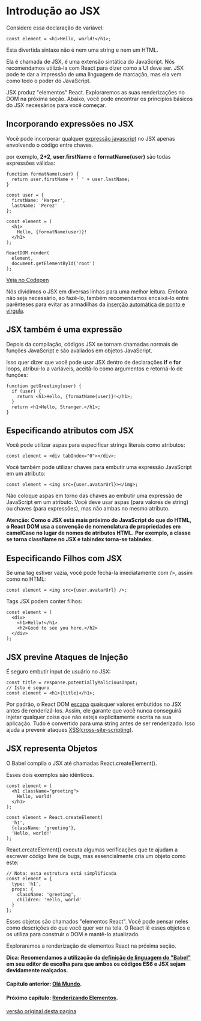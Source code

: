 # **Introdução ao JSX**

Considere essa declaração de variável:

``` 
const element = <h1>Hello, world!</h1>;
```

Esta divertida sintaxe não é nem uma string e nem um HTML.

Ela é chamada de JSX, é uma extensão sintática do JavaScript. Nós recomendamos utilizá-la com React para dizer como a UI deve ser. JSX pode te dar a impressão de uma linguagem de marcação, mas ela vem como todo o poder do JavaScript.

JSX produz "elementos" React. Exploraremos as suas renderizações no DOM na próxima seção. Abaixo, você pode encontrar os princípios básicos do JSX necessários para você começar.

## **Incorporando expressões no JSX**

Você pode incorporar qualquer [expressão javascript](https://developer.mozilla.org/en-US/docs/Web/JavaScript/Guide/Expressions_and_Operators#Expressions) no JSX apenas envolvendo o código entre chaves.

por exemplo, **2+2**, **user.firstName** e **formatName(user)** são todas expressões válidas:

```
function formatName(user) {
  return user.firstName + ' ' + user.lastName;
}

const user = {
  firstName: 'Harper',
  lastName: 'Perez'
};

const element = (
  <h1>
    Hello, {formatName(user)}!
  </h1>
);

ReactDOM.render(
  element,
  document.getElementById('root')
);
``` 

[Veja no Codepen](https://codepen.io/gaearon/pen/PGEjdG?editors=0010)

Nós dividimos o JSX em diversas linhas para uma melhor leitura.  Embora não seja necessário, ao fazê-lo, também recomendamos encaixá-lo entre parênteses para evitar as armadilhas da [inserção automática de ponto e vírgula](https://stackoverflow.com/questions/2846283/what-are-the-rules-for-javascripts-automatic-semicolon-insertion-asi).

## **JSX também é uma expressão**

Depois da compilação, códigos JSX se tornam chamadas normais de funções JavaScript e são avaliados em objetos JavaScript.

Isso quer dizer que você pode usar JSX dentro de declarações **if** e **for** loops, atribuí-lo a variáveis, aceitá-lo como argumentos e retorná-lo de funções:

```
function getGreeting(user) {
  if (user) {
    return <h1>Hello, {formatName(user)}!</h1>;
  }
  return <h1>Hello, Stranger.</h1>;
}
```

## **Especificando atributos com JSX**

Você pode utilizar aspas para especificar strings literais como atributos:

```
const element = <div tabIndex="0"></div>;
```

Você também pode utilizar chaves para embutir uma expressão JavaScript em um atributo:

``` 
const element = <img src={user.avatarUrl}></img>;
```

Não coloque aspas em torno das chaves ao embutir uma expressão de JavaScript em um atributo. Você deve usar aspas (para valores de string) ou chaves (para expressões), mas não ambas no mesmo atributo.

**Atenção:**
**Como o JSX está mais próximo do JavaScript do que do HTML, o React DOM usa a convenção de nomenclatura de propriedades em camelCase no lugar de nomes de atributos HTML.**
**Por exemplo, a classe se torna className no JSX e tabindex torna-se tabIndex.**

## **Especificando Filhos com JSX**

Se uma tag estiver vazia, você pode fechá-la imediatamente com />, assim como no HTML:

```
const element = <img src={user.avatarUrl} />;
```

Tags JSX podem conter filhos:

```
const element = (
  <div>
    <h1>Hello!</h1>
    <h2>Good to see you here.</h2>
  </div>
);
```

## **JSX previne Ataques de Injeção**

É seguro embutir input de usuário no JSX:

```
const title = response.potentiallyMaliciousInput;
// Isto é seguro
const element = <h1>{title}</h1>;
```

Por padrão, o React DOM [escapa](https://stackoverflow.com/questions/7381974/which-characters-need-to-be-escaped-on-html) quaisquer valores embutidos no JSX antes de renderizá-los. Assim, ele garante que você nunca conseguirá injetar qualquer coisa que não esteja explicitamente escrita na sua aplicação. Tudo é convertido para uma string antes de ser renderizado. Isso ajuda a prevenir ataques [XSS(cross-site-scripting)](https://en.wikipedia.org/wiki/Cross-site_scripting).

## **JSX representa Objetos**

O Babel compila o JSX até chamadas React.createElement().

Esses dois exemplos são idênticos.

```
const element = (
  <h1 className="greeting">
    Hello, world!
  </h1>
);
```

```
const element = React.createElement(
  'h1',
  {className: 'greeting'},
  'Hello, world!'
);
```

React.createElement() executa algumas verificações que te ajudam a escrever código livre de bugs, mas essencialmente cria um objeto como este:

```
// Nota: esta estrutura está simplificada
const element = {
  type: 'h1',
  props: {
    className: 'greeting',
    children: 'Hello, world'
  }
};
```

Esses objetos são chamados "elementos React". Você pode pensar neles como descrições do que você quer ver na tela. O React lê esses objetos e os utiliza para construir o DOM e mantê-lo atualizado.

Exploraremos a renderização de elementos React na próxima seção.

**Dica:**
**Recomendamos a utilização da [definição de linguagem do "Babel"](http://babeljs.io/docs/editors) em seu editor de escolha para que ambos os códigos ES6 e JSX sejam devidamente realçados.**

#### **Capitulo anterior**:  [Olá Mundo](./ola-mundo.md).

#### **Próximo capítulo**:  [Renderizando Elementos](./renderizando-elementos.md).

[versão original desta pagina](https://reactjs.org/docs/introducing-jsx.html)
